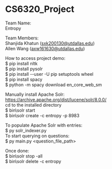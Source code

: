 # CS6320_Project
Team Name:\
Entropy

Team Members:\
Shanjida Khatun (sxk200130@utdallas.edu)\
Allen Wang (axw161630@utdallas.edu)

How to access project demo:\
$ pip install nltk\
$ pip install pysolr\
$ pip install --user -U pip setuptools wheel\
$ pip install spacy\
$ python -m spacy download en_core_web_sm

Manually install Apache Solr: https://archive.apache.org/dist/lucene/solr/8.0.0/ \
cd to the installed directory\
$ bin\solr start\
$ bin\solr create -c entropy -p 8983

To populate Apache Solr with entries:\
$ py solr_indexer.py\
To start querying on questions:\
$ py main.py <question_file_path>

Once done:\
$ bin\solr stop -all\
$ bin\solr delete -c entropy
